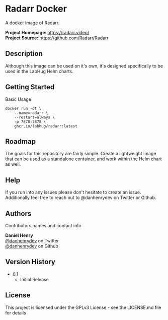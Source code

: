 # Radarr Docker

A docker image of Radarr.

<strong>Project Homepage: </strong> <a href="https://radarr.video/">https://radarr.video/</a><br /> 
<strong>Project Source:</strong> <a href="https://github.com/Radarr/Radarr">https://github.com/Radarr/Radarr</a>

## Description

Although this image can be used on it's own, it's designed specifically to be used in the LabHug Helm charts.

## Getting Started

Basic Usage
```
docker run -dt \
    --name=radarr \
    --restart=always \
    -p 7878:7878 \
    ghcr.io/labhug/radarr:latest
```

## Roadmap

The goals for this repository are fairly simple.  Create a lightweight image that can be used as a standalone container, and work within the Helm chart as well.

## Help

If you run into any issues please don't hesitate to create an issue.  Additionally feel free to reach out to @danhenrydev on Twitter or
Github.

## Authors

Contributors names and contact info

<strong>Daniel Henry</strong><br />
[@danhenrydev](https://twitter.com/danhenrydev) on Twitter<br />
[@danhenrydev](https://github.com/danhenrydev) on Github

## Version History

* 0.1
    * Initial Release

## License

This project is licensed under the GPLv3 License - see the LICENSE.md file for details
